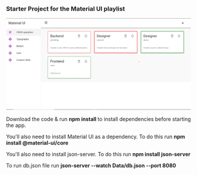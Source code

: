 ### Starter Project for the Material UI playlist

![Project Preview](./image/project-preview.png)

Download the code & run **npm install** to install dependencies before starting the app.

You'll also need to install Material UI as a dependency. To do this run **npm install @material-ui/core**

You'll also need to install json-server. To do this run **npm install json-server**

To run db.json file run **json-server --watch Data/db.json --port 8080**
